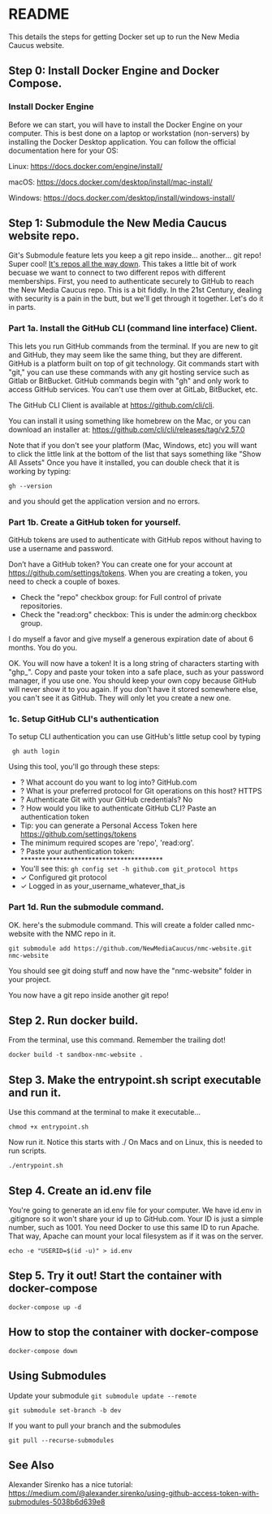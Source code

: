 # README

This details the steps for getting Docker set up to run the New Media Caucus website.

## Step 0: Install Docker Engine and Docker Compose.
### Install Docker Engine
Before we can start, you will have to install the Docker Engine on your computer. This is best done on a laptop or workstation (non-servers) by installing the Docker Desktop application. 
You can follow the official documentation here for your OS:

Linux: https://docs.docker.com/engine/install/

macOS: https://docs.docker.com/desktop/install/mac-install/

Windows: https://docs.docker.com/desktop/install/windows-install/

## Step 1: Submodule the New Media Caucus website repo.
Git's Submodule feature lets you keep a git repo inside... another... git repo! Super cool! [It's repos all the way down]([url](https://en.wikipedia.org/wiki/Turtles_all_the_way_down)).
This takes a little bit of work becuase we want to connect to two different repos with different memberships. First, you need to authenticate securely to GitHub to reach the New Media Caucus repo. This is a bit fiddly. In the 21st Century, dealing with security is a pain in the butt, but we'll get through it together. Let's do it in parts.

### Part 1a. Install the GitHub CLI (command line interface) Client.
This lets you run GitHub commands from the terminal. If you are new to git and GitHub, they may seem like the same thing, but they are different. GitHub is a platform built on top of git technology. Git commands start with "git," you can use these commands with any git hosting service such as Gitlab or BitBucket. GitHub commands begin with "gh" and only work to access GitHub services. You can't use them over at GitLab, BitBucket, etc.

The GitHub CLI Client is available at https://github.com/cli/cli.

You can install it using something like homebrew on the Mac, or you can download an installer at: 
[https://github.com/cli/cli/releases/tag/v2.57.0
](https://github.com/cli/cli/releases)

Note that if you don't see your platform (Mac, Windows, etc) you will want to click the little link at the bottom of the list that says something like "Show All Assets"
Once you have it installed, you can double check that it is working by typing:

```gh --version``` 

and you should get the application version and no errors.

### Part 1b. Create a GitHub token for yourself.
GitHub tokens are used to authenticate with GitHub repos without having to use a username and password. 

Don’t have a GitHub token? You can create one for your account at https://github.com/settings/tokens. When you are creating a token, you need to check a couple of boxes.
- Check the "repo" checkbox group:  for Full control of private repositories.
- Check the "read:org" checkbox: This is under the admin:org checkbox group.

I do myself a favor and give myself a generous expiration date of about 6 months. You do you.

OK. You will now have a token! It is a long string of characters starting with "ghp_".
Copy and paste your token into a safe place, such as your password manager, if you use one.
You should keep your own copy because GitHub will never show it to you again. If you don't have it stored somewhere else, you can't see it as GitHub. They will only let you create a new one.

### 1c. Setup GitHub CLI's authentication
To setup CLI authentication you can use GitHub's little setup cool by typing

``` gh auth login```

Using this tool, you'll go through these steps:
- ? What account do you want to log into? GitHub.com
- ? What is your preferred protocol for Git operations on this host? HTTPS
- ? Authenticate Git with your GitHub credentials? No
- ? How would you like to authenticate GitHub CLI? Paste an authentication token
- Tip: you can generate a Personal Access Token here https://github.com/settings/tokens
- The minimum required scopes are 'repo', 'read:org'.
- ? Paste your authentication token: ****************************************
- You'll see this: ```gh config set -h github.com git_protocol https```
- ✓ Configured git protocol
- ✓ Logged in as your_username_whatever_that_is


### Part 1d. Run the submodule command.
OK. here's the submodule command. This will create a folder called nmc-website with the NMC repo in it.

```git submodule add https://github.com/NewMediaCaucus/nmc-website.git nmc-website```

You should see git doing stuff and now have the "nmc-website" folder in your project.

You now have a git repo inside another git repo! 

## Step 2. Run docker build.
From the terminal, use this command. Remember the trailing dot!

```docker build -t sandbox-nmc-website .```

## Step 3. Make the entrypoint.sh script executable and run it.
Use this command at the terminal to make it executable...

```chmod +x entrypoint.sh```

Now run it.
Notice this starts with ./ On Macs and on Linux, this is needed to run scripts.

```./entrypoint.sh```

## Step 4. Create an id.env file
You're going to generate an id.env file for your computer. We have id.env in .gitignore so it won't share your id up to GitHub.com.
Your ID is just a simple number, such as 1001. You need Docker to use this same ID to run Apache. That way, Apache can mount your local filesystem as if it was on the server.
 
```echo -e "USERID=$(id -u)" > id.env```

## Step 5. Try it out! Start the container with docker-compose
```docker-compose up -d```

## How to stop the container with docker-compose
```docker-compose down```


## Using Submodules

Update your submodule
```git submodule update --remote```

```git submodule set-branch -b dev```

If you want to pull your branch and the submodules

```git pull --recurse-submodules```

## See Also
Alexander Sirenko has a nice tutorial: https://medium.com/@alexander.sirenko/using-github-access-token-with-submodules-5038b6d639e8
